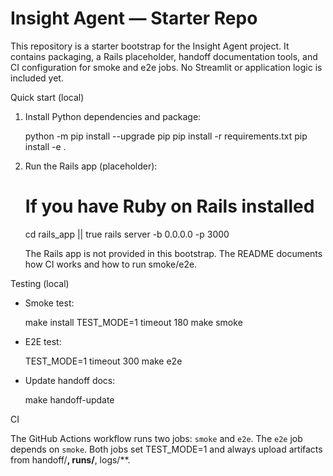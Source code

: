 # Insight Agent — Starter Repo

This repository is a starter bootstrap for the Insight Agent project. It contains packaging, a Rails placeholder, handoff documentation tools, and CI configuration for smoke and e2e jobs. No Streamlit or application logic is included yet.

Quick start (local)

1. Install Python dependencies and package:

   python -m pip install --upgrade pip
   pip install -r requirements.txt
   pip install -e .

2. Run the Rails app (placeholder):

   # If you have Ruby on Rails installed
   cd rails_app || true
   rails server -b 0.0.0.0 -p 3000

   The Rails app is not provided in this bootstrap. The README documents how CI works and how to run smoke/e2e.

Testing (local)

- Smoke test:

  make install
  TEST_MODE=1 timeout 180 make smoke

- E2E test:

  TEST_MODE=1 timeout 300 make e2e

- Update handoff docs:

  make handoff-update

CI

The GitHub Actions workflow runs two jobs: `smoke` and `e2e`. The `e2e` job depends on `smoke`. Both jobs set TEST_MODE=1 and always upload artifacts from handoff/**, runs/**, logs/**.
